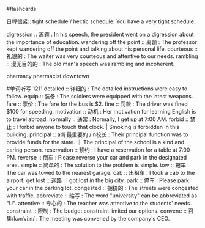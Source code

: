 #flashcards 

日程很紧:: tight schedule / hectic schedule: You have a very tight schedule.

digression :: 离题 : In his speech, the president went on a digression about the importance of education. 
wandering off the point :: 离题 : The professor kept wandering off the point and talking about his personal life.
courteous :: 礼貌的 : The waiter was very courteous and attentive to our needs.
rambling :: 漫无目的的 : The old man's speech was rambling and incoherent.

pharmacy
pharmacist
downtown

#单词听写 1211
detailed :: 详细的 : The detailed instructions were easy to follow.
equip :: 装备 : The soldiers were equipped with the latest weapons.
fare :: 票价 : The fare for the bus is $2.
fine :: 罚款 : The driver was fined $100 for speeding. <!--SR:!2023-12-12-10-39,1,230-->
motivation :: 动机 : Her motivation for learning English is to travel abroad. <!--SR:!2023-12-13-22-39,2.5,250-->
normally :: 通常 : Normally, I get up at 7:00 AM.
forbid :: 禁止 : I forbid anyone to touch that clock. | Smoking is forbidden in this building.
principal :: adj 最重要的 / n校长 : Their principal function was to provide funds for the state.  ｜  The principal of the school is a kind and caring person.
reservation :: 预约 : I have a reservation for a table at 7:00 PM.
reverse :: 倒车 : Please reverse your car and park in the designated area.
simple :: 简单的 : The solution to the problem is simple.
tow :: 拖车 : The car was towed to the nearest garage. <!--SR:!2023-12-12-10-39,1,230-->
cab :: 出租车 : I took a cab to the airport.
get lost :: 迷路 : I got lost in the big city.
park :: 停车 : Please park your car in the parking lot.
congested :: 拥挤的 : The streets were congested with traffic.
abbreviate :: 缩写 : The word "university" can be abbreviated as "U".
attentive :: 专心的 : The teacher was attentive to the students' needs.
constraint :: 限制 : The budget constraint limited our options. <!--SR:!2023-12-13-22-39,2.5,250-->
convene :: 召集/kənˈviːn/ : The meeting was convened by the company's CEO.

